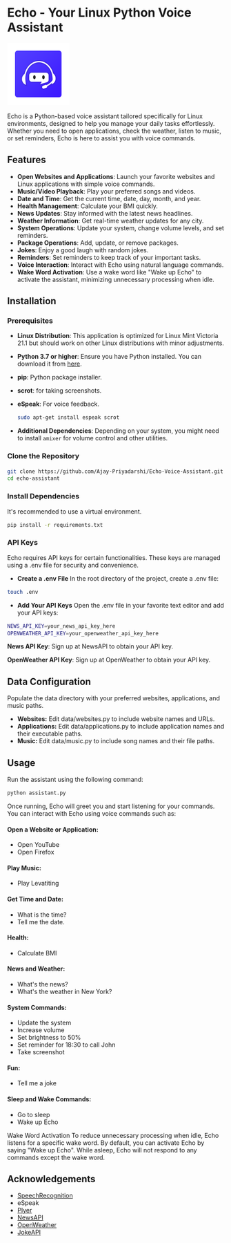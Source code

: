 # Echo - Your Linux Python Voice Assistant 
![Echo - Your Linux Python Voice Assistant](images/Echo2.png) 

Echo is a Python-based voice assistant tailored specifically for Linux environments, designed to help you manage your daily tasks effortlessly. Whether you need to open applications, check the weather, listen to music, or set reminders, Echo is here to assist you with voice commands.

## Features

- **Open Websites and Applications**: Launch your favorite websites and Linux applications with simple voice commands.
- **Music/Video Playback**: Play your preferred songs and videos.
- **Date and Time**: Get the current time, date, day, month, and year.
- **Health Management**: Calculate your BMI quickly.
- **News Updates**: Stay informed with the latest news headlines.
- **Weather Information**: Get real-time weather updates for any city.
- **System Operations**: Update your system, change volume levels, and set reminders.
- **Package Operations**: Add, update, or remove packages. 
- **Jokes**: Enjoy a good laugh with random jokes.
- **Reminders**: Set reminders to keep track of your important tasks.
- **Voice Interaction**: Interact with Echo using natural language commands.
- **Wake Word Activation**: Use a wake word like "Wake up Echo" to activate the assistant, minimizing unnecessary processing when idle.


## Installation

### Prerequisites

- **Linux Distribution**: This application is optimized for Linux Mint Victoria 21.1 but should work on other Linux distributions with minor adjustments.
- **Python 3.7 or higher**: Ensure you have Python installed. You can download it from [here](https://www.python.org/downloads/).
- **pip**: Python package installer.
- **scrot**: for taking screenshots.
- **eSpeak**: For voice feedback.

    ```bash
    sudo apt-get install espeak scrot 
    ```

- **Additional Dependencies**: Depending on your system, you might need to install `amixer` for volume control and other utilities.

### Clone the Repository

```bash
git clone https://github.com/Ajay-Priyadarshi/Echo-Voice-Assistant.git
cd echo-assistant
```

### Install Dependencies

It's recommended to use a virtual environment.
```bash
pip install -r requirements.txt
```

### API Keys
Echo requires API keys for certain functionalities. These keys are managed using a .env file for security and convenience.

- **Create a .env File**
In the root directory of the project, create a .env file:
```bash
touch .env
```
- **Add Your API Keys**
Open the .env file in your favorite text editor and add your API keys:
```bash
NEWS_API_KEY=your_news_api_key_here
OPENWEATHER_API_KEY=your_openweather_api_key_here
```
**News API Key**: Sign up at NewsAPI to obtain your API key.

**OpenWeather API Key**: Sign up at OpenWeather to obtain your API key.

## Data Configuration
Populate the data directory with your preferred websites, applications, and music paths.

- **Websites:** Edit data/websites.py to include website names and URLs.
- **Applications:** Edit data/applications.py to include application names and their executable paths.
- **Music:** Edit data/music.py to include song names and their file paths.

## Usage
Run the assistant using the following command:
```bash
python assistant.py
```
Once running, Echo will greet you and start listening for your commands. You can interact with Echo using voice commands such as:

#### Open a Website or Application:
- Open YouTube
- Open Firefox
  
#### Play Music:
- Play Levatiting

#### Get Time and Date:
- What is the time?
- Tell me the date.

#### Health:
- Calculate BMI

#### News and Weather:
- What's the news?
- What's the weather in New York?

#### System Commands:
- Update the system
- Increase volume
- Set brightness to 50%
- Set reminder for 18:30 to call John
- Take screenshot

#### Fun:
- Tell me a joke

#### Sleep and Wake Commands:
- Go to sleep
- Wake up Echo
  
Wake Word Activation
To reduce unnecessary processing when idle, Echo listens for a specific wake word. By default, you can activate Echo by saying "Wake up Echo". While asleep, Echo will not respond to any commands except the wake word.

## Acknowledgements

- [SpeechRecognition](https://pypi.org/project/SpeechRecognition/)
- eSpeak
- [Plyer](https://plyer.readthedocs.io/en/latest/)
- [NewsAPI](https://newsapi.org/)
- [OpenWeather](https://openweathermap.org/)
- [JokeAPI](https://jokeapi.dev/)
